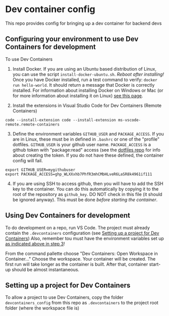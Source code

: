 # Dev container config

This repo provides config for bringing up a dev container for backend devs

## Configuring your environment to use Dev Containers for development

To use Dev Containers

1. Install Docker.  If you are using an Ubuntu based distribution of Linux, you can use the script `install-docker-ubuntu.sh`.  *Reboot after installing!*  Once you have Docker installed, run a test command to verify:  `docker run hello-world`.  It should return a message that Docker is correctly installed.  For information about installing Docker on Windows or Mac (or for more information about installing it on Linux) [see this page](https://docs.docker.com/get-docker/).

2. Install the extensions in Visual Studio Code for Dev Containers (Remote Containers)

```
code --install-extension code --install-extension ms-vscode-remote.remote-containers
```

3. Define the environment variables `GITHUB_USER` and `PACKAGE_ACCESS`.  If you are in Linux, these must be in defined in `.bashrc` or one of the "profile" dotfiles.  `GITHUB_USER` is your github user name.  `PACKAGE_ACCESS` is a github token with "package:read" access (see the [dotfiles repo](https://github.com/xnerditos/dotfiles) for info about creating the token. If you do not have these defined, the container config will fail. 
```
export GITHUB_USER=mygithubuser
export PACKAGE_ACCESS=ghp_WLXXxhb7PhfR3mhCMbHLveR6LaSR8k4961if111
```

4. If you are using SSH to access github, then you will have to add the SSH key to the container.  You can do this automatically by copying it to the root of the repository as `github_key`.  DO NOT check in this file (it should be ignored anyway).  This must be done *before starting the container*.  

## Using Dev Containers for development

To do development on a repo, run VS Code.  The project must already contain the `.devcontainers` configuration (see [Setting up a project for Dev Containers](#setting-up-a-project-for-dev-containers))  Also, remember tou must have the environment variables set up [as indicated above in step 3](#configuring-your-environment-to-use-dev-containers-for-development)! 

From the command pallette choose "Dev Containers:  Open Workspace in Container..."  Choose the workspace.  Your container will be created.  The first run will take longer as the container is built.  After that, container start-up should be almost instantaneous.  

## Setting up a project for Dev Containers

To allow a project to use Dev Containers, copy the folder `devcontainers_config` from this repo as `.devcontainers` to the project root folder (where the workspace file is)



